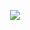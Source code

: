 <p align= "center"> <img src= "https://komarev.com/ghpvc/?username=hhaileykin&label&color=red&label=werewolves" </p>
